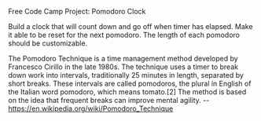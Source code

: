 Free Code Camp Project: Pomodoro Clock


Build a clock that will count down and go off when timer has elapsed. Make it able to be reset for the next pomodoro. The length of each pomodoro should be customizable.


The Pomodoro Technique is a time management method developed by Francesco Cirillo in the late 1980s. The technique uses a timer to break down work into intervals, traditionally 25 minutes in length, separated by short breaks. These intervals are called pomodoros, the plural in English of the Italian word pomodoro, which means tomato.[2] The method is based on the idea that frequent breaks can improve mental agility.  --  https://en.wikipedia.org/wiki/Pomodoro_Technique